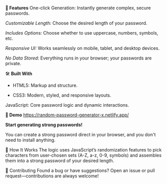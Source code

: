 **🚀 Features**
One-click Generation: Instantly generate complex, secure passwords.

_Customizable Length:_ Choose the desired length of your password.

_Includes Options:_ Choose whether to use uppercase, numbers, symbols, etc.

_Responsive UI:_ Works seamlessly on mobile, tablet, and desktop devices.

_No Data Stored:_ Everything runs in your browser; your passwords are private.


🛠️ **Built With**
- HTML5: Markup and structure.

- CSS3: Modern, styled, and responsive layouts.

JavaScript: Core password logic and dynamic interactions.


**📸 Demo**
 https://random-password-generator-x.netlify.app/

**Start generating strong passwords!**

You can create a strong password direct in your browser, and you don't need to install anything.

🧠 How It Works
The logic uses JavaScript’s randomization features to pick characters from user-chosen sets (A-Z, a-z, 0-9, symbols) and assembles them into a strong password of your desired length.

🤝 Contributing
Found a bug or have suggestions? Open an issue or pull request—contributions are always welcome!
